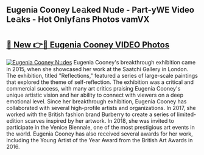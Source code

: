 ## Eugenia Cooney Le𝚊ked N𝚞de - Part-yWE Video Le𝚊ks - Hot Onlyf𝚊ns Photos vamVX

# <h2><a href="http://ac39080.deff.icu/?id=Eugenia+Cooney">🔗 New 👉🔴 Eugenia Cooney VIDEO Photos</a></h2>

[![Eugenia Cooney N𝚞des](https://i.imgur.com/rIISA9y.gif)](http://ac39080.deff.icu/?id=Eugenia+Cooney)
Eugenia Cooney's breakthrough exhibition came in 2015, when she showcased her work at the Saatchi Gallery in London. The exhibition, titled "Reflections," featured a series of large-scale paintings that explored the theme of self-reflection. The exhibition was a critical and commercial success, with many art critics praising Eugenia Cooney's unique artistic vision and her ability to connect with viewers on a deep emotional level. Since her breakthrough exhibition, Eugenia Cooney has collaborated with several high-profile artists and organizations. In 2017, she worked with the British fashion brand Burberry to create a series of limited-edition scarves inspired by her artwork. In 2018, she was invited to participate in the Venice Biennale, one of the most prestigious art events in the world. Eugenia Cooney has also received several awards for her work, including the Young Artist of the Year Award from the British Art Awards in 2016.
